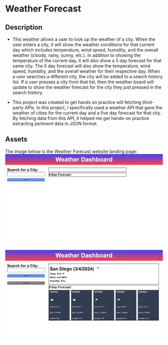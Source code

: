 # Weather Forecast

## Description

- This weather allows a user to look up the weather of a city. When the user enters a city, it will show the weather conditions for that current day which includes temperature, wind speed, humidity, and the overall weather (cloudy, rainy, sunny, etc.). In addition to showing the temperature of the current day, it will also show a 5 day forecast for that same city. The 5 day forecast will also show the temperature, wind speed, humidity, and the overall weather for their respective day. When a user searches a different city, the city will be added to a search history list. If a user presses a city from that list, then the weather board will update to show the weather forecast for the city they just pressed in the search history.

* This project was created to get hands on practice will fetching third-party APIs. In this project, I specifically used a weather API that gave the weather of cities for the current day and a five day forecast for that city. By fetching data from this API, it helped me get hands-on practice extracting pertinent data in JSON format.

## Assets

The image below is the Weather Forecast website landing page:
![](./assets/images/weather-forecast.png)

![](./assets/images/weather-forecast%202.png)
